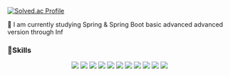 
<!--
🌱 I am currently studying Spring & Spring Boot basic advanced advanced version
**shinjaewon99/shinjaewon99** is a ✨ _special_ ✨ repository because its `README.md` (this file) appears on your GitHub profile.

Here are some ideas to get you started:

- 🔭 I’m currently working on ...
- 🌱 I’m currently learning ...
- 👯 I’m looking to collaborate on ...
- 🤔 I’m looking for help with ...
- 💬 Ask me about ...
- 📫 How to reach me: ...
- 😄 Pronouns: ...
- ⚡ Fun fact: ...
-->

[![Solved.ac Profile](http://mazassumnida.wtf/api/generate_badge?boj=tlswodnjs99)](https://solved.ac/tlswodnjs99)



🌱 I am currently studying Spring & Spring Boot basic advanced advanced version through Inf


###  :muscle:Skills

<p align ="center">
<img src="https://img.shields.io/badge/HTML5-E34F26?style=flat-square&logo=HTML5&logoColor=white" />
<img src="https://img.shields.io/badge/CSS3-1572B6?style=flat-square&logo=CSS3&logoColor=white" />
<img src="https://img.shields.io/badge/JavaScript-F7DF1E?style=flat-square&logo=JavaScript&logoColor=white" />
<img src="https://img.shields.io/badge/python-3776AB?style=flat-square&logo=python&logoColor=white" />
<img src="https://img.shields.io/badge/C-A8B9CC?style=flat-square&logo=C&logoColor=white" />
<img src="https://img.shields.io/badge/C++-00599C?style=flat-square&logo=C++&logoColor=white" />
<img src="https://img.shields.io/badge/JAVA-007396?style=flat-square&logo=JAVA&logoColor=white" />
<img src="https://img.shields.io/badge/Android-3DDC84?style=flat-square&logo=Android&logoColor=white" />
<img src="https://img.shields.io/badge/Spring-6DB33F?style=flat-square&logo=jQuery&logoColor=white" />
<img src="https://img.shields.io/badge/SpringBoot-6DB33F?style=flat-square&logo=SpringBoot&logoColor=white"/>
  <img src="https://img.shields.io/badge/springboot-6DB33F?style=for-the-badge&logo=springboot&logoColor=white">
